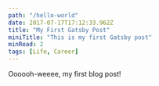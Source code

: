 ```yaml
---
path: "/hello-world"
date: 2017-07-17T17:12:33.962Z
title: "My First Gatsby Post"
miniTitle: "This is my first Gatsby post"
minRead: 2
tags: [Life, Career]
---
```


Oooooh-weeee, my first blog post!

